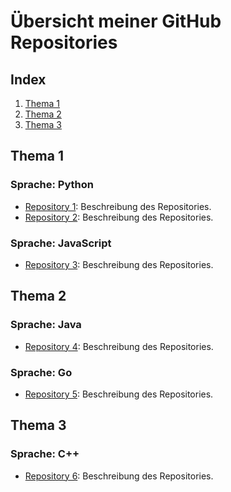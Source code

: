 # Übersicht meiner GitHub Repositories

## Index
1. [Thema 1](#thema-1)
2. [Thema 2](#thema-2)
3. [Thema 3](#thema-3)

## Thema 1
### Sprache: Python
- [Repository 1](https://github.com/username/repository1): Beschreibung des Repositories.
- [Repository 2](https://github.com/username/repository2): Beschreibung des Repositories.

### Sprache: JavaScript
- [Repository 3](https://github.com/username/repository3): Beschreibung des Repositories.

## Thema 2
### Sprache: Java
- [Repository 4](https://github.com/username/repository4): Beschreibung des Repositories.

### Sprache: Go
- [Repository 5](https://github.com/username/repository5): Beschreibung des Repositories.

## Thema 3
### Sprache: C++
- [Repository 6](https://github.com/username/repository6): Beschreibung des Repositories.